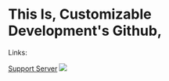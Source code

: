 
<h1>This Is, Customizable Development's Github, </h1>

<p>Links:</p>
<a href="https://discord.com/invite/TDRCkcR4Vr" target="_blank">Support Server</a>
<img src="https://cdn.discordapp.com/attachments/819621746126356520/820699405119651880/standard.gif">
